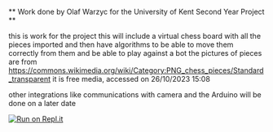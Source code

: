 ** Work done by Olaf Warzyc for the University of Kent Second Year Project **

this is work for the project this will include a virtual chess board with all the pieces imported and then have algorithms to be able to move them correctly from them and be able to play against a bot 
the pictures of pieces are from https://commons.wikimedia.org/wiki/Category:PNG_chess_pieces/Standard_transparent it is free media, accessed on 26/10/2023 15:08

other integrations like communications with camera and the Arduino will be done on a later date 

[![Run on Repl.it](https://replit.com/badge/github/Olaf-Warzyc/Chess_Board)](https://replit.com/new/github/Olaf-Warzyc/Chess_Board)
